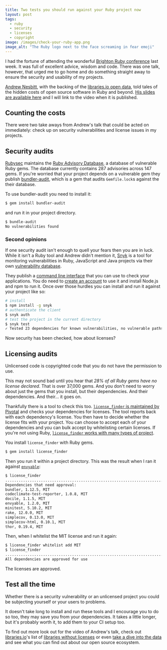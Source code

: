 ```yaml
---
title: Two tests you should run against your Ruby project now
layout: post
tags:
  - ruby
  - security
  - licenses
  - copyright
image: /images/check-your-ruby-app.png
image_alt: "The Ruby logo next to the face screaming in fear emoji"
---
```


I had the fortune of attending the wonderful [Brighton Ruby conference](https://brightonruby.com/) last week. It was full of excellent advice, wisdom and code. There was one talk, however, that urged me to go home and do something straight away to ensure the security and usability of my projects.

[Andrew Nesbitt](https://twitter.com/teabass), with the backing of the [libraries.io open data](https://libraries.io/data), told tales of the hidden costs of open source software in Ruby and beyond. [His slides are available here](https://speakerdeck.com/andrew/can-my-friends-come-too) and I will link to the video when it is published.

## Counting the costs

There were two take aways from Andrew's talk that could be acted on immediately: check up on security vulnerabilities and license issues in my projects.

## Security audits

[Rubysec](https://rubysec.com/) maintains the [Ruby Advisory Database](https://github.com/rubysec/ruby-advisory-db), a database of vulnerable Ruby gems. The database currently contains 287 advisories across 147 gems. If you're worried that your project depends on a vulnerable gem they publish [bundler-audit](https://github.com/rubysec/bundler-audit), which is a gem that audits `Gemfile.lock`s against the their database.

To use bundler-audit you need to install it:

```bash
$ gem install bundler-audit
```

and run it in your project directory.

```bash
$ bundle-audit
No vulnerabilities found
```

### Second opinions

If one security audit isn't enough to quell your fears then you are in luck. While it isn't a Ruby tool and Andrew didn't mention it, [Snyk](https://snyk.io/) is a tool for monitoring vulnerabilities in Ruby, JavaScript and Java projects via their own [vulnerability database](https://snyk.io/vuln/).

They publish a [command line interface](https://snyk.io/docs/using-snyk) that you can use to check your applications. You do need to [create an account](https://snyk.io/signup) to use it and install Node.js and npm to run it. Once over those hurdles you can install and run it against your project like so:

```bash
# install
$ npm install -g snyk
# authenticate the client
$ snyk auth
# test the project in the current directory
$ snyk test
✓ Tested 23 dependencies for known vulnerabilities, no vulnerable paths found.
```

Now security has been checked, how about licenses?

## Licensing audits

Unlicensed code is copyrighted code that you do not have the permission to use.

This may not sound bad until you hear that _28% of all Ruby gems have no license declared_. That is over 37,000 gems. And you don't need to worry about just the gems that you install, but their dependencies. And their dependencies. And their... it goes on.

Thankfully there is a tool to check this too. [`license_finder` is maintained by Pivotal](https://github.com/pivotal/LicenseFinder/) and checks your dependencies for licenses. The tool reports back with each dependency's license. You then have to decide whether the license fits with your project. You can choose to accept each of your dependencies and you can bulk accept by whitelisting certain licenses. If you're not using Ruby, [`license_finder` works with many types of project](https://github.com/pivotal/LicenseFinder#supported-project-types).

You install `license_finder` with Ruby gems.

```bash
$ gem install license_finder
```

Then you run it within a project directory. This was the result when I ran it against [`envyable`](https://github.com/philnash/envyable):

```bash
$ license_finder
..............................................................................
Dependencies that need approval:
bundler, 1.12.5, MIT
codeclimate-test-reporter, 1.0.8, MIT
docile, 1.1.5, MIT
envyable, 1.2.0, MIT
minitest, 5.10.2, MIT
rake, 12.0.0, MIT
simplecov, 0.13.0, MIT
simplecov-html, 0.10.1, MIT
thor, 0.19.4, MIT
```

Then, when I whitelist the MIT license and run it again:

```bash
$ license_finder whitelist add MIT
$ license_finder
..............................................................................
All dependencies are approved for use
```

The licenses are approved.

## Test all the time

Whether there is a security vulnerability or an unlicensed project you could be subjecting yourself or your users to problems.

It doesn't take long to install and run these tools and I encourage you to do so too, they may save you from your dependencies. It takes a little longer, but it's probably worth it, to add them to your CI setup too.

To find out more look out for the video of Andrew's talk, check out [libraries.io](https://libraries.io/)'s list of [libraries without licenses](https://libraries.io/unlicensed-libraries) or even [take a dive into the data](https://libraries.io/data) and see what you can find out about our open source ecosystem.

